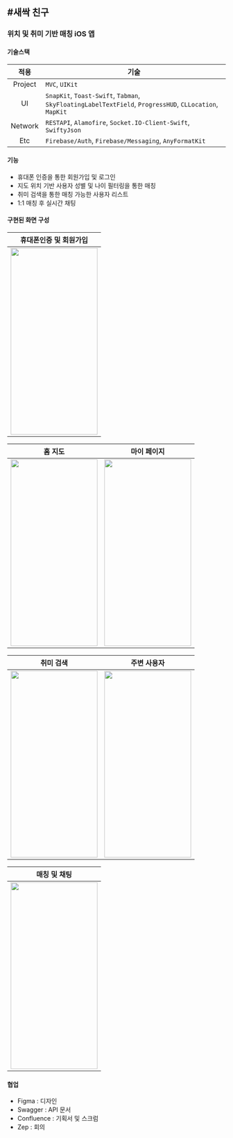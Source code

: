 ## #새싹 친구
### 위치 및 취미 기반 매칭 iOS 앱
 

#### 기술스택
|적용|기술|
|:---:|---|
|Project|`MVC`, `UIKit`|
|UI|`SnapKit`, `Toast-Swift`, `Tabman`, `SkyFloatingLabelTextField`, `ProgressHUD`, `CLLocation`, `MapKit`|
|Network|`RESTAPI`, `Alamofire`, `Socket.IO-Client-Swift`, `SwiftyJson`|
|Etc|`Firebase/Auth`, `Firebase/Messaging`, `AnyFormatKit`|


#### 기능
* 휴대폰 인증을 통한 회원가입 및 로그인
* 지도 위치 기반 사용자 성별 및 나이 필터링을 통한 매칭
* 취미 검색을 통한 매칭 가능한 사용자 리스트
* 1:1 매칭 후 실시간 채팅

#### 구현된 화면 구성
|휴대폰인증 및 회원가입|
|---|
|<img src="https://user-images.githubusercontent.com/48886490/157052012-b60333e7-330b-497f-a754-e9be7b2dc30d.gif" width="200" height="430"/>|

|홈 지도|마이 페이지|
|---|---|
|<img src="https://user-images.githubusercontent.com/48886490/157052001-ad872490-60a1-46e2-95cf-7ce7517ee4ac.gif" width="200" height="430"/>|<img src="https://user-images.githubusercontent.com/48886490/157052011-e983e0e2-cb74-4dd7-a7b0-b569f3957758.gif" width="200" height="430"/>|

|취미 검색|주변 사용자|
|---|---|
|<img src="https://user-images.githubusercontent.com/48886490/157052015-e3f37e69-1450-4aab-af19-85c3af62e0db.gif" width="200" height="430"/>|<img src="https://user-images.githubusercontent.com/48886490/157052022-9888c647-ab16-46a6-abce-bc3bce3cb293.gif" width="200" height="430"/>|

|매칭 및 채팅|
|---|
|<img src="https://user-images.githubusercontent.com/48886490/157052018-6db399a0-7335-4215-9590-dcaa119df31c.gif" width="200" height="430"/>|


#### 협업
 
* Figma : 디자인
* Swagger : API 문서
* Confluence : 기획서 및 스크럼
* Zep : 회의
